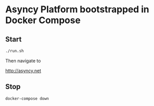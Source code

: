 # Asyncy Platform bootstrapped in Docker Compose


## Start

```sh
./run.sh
```

Then navigate to

http://asyncy.net

## Stop

```sh
docker-compose down
```
